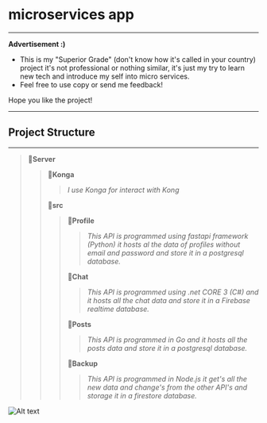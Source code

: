 # microservices app

---
__Advertisement :)__

- This is my "Superior Grade" (don't know how it's called in your country) project it's not professional or nothing similar, it's just my try to learn new tech and introduce my self into micro services.
- Feel free to use copy or send me feedback!

Hope you like the project!

---

## Project Structure
---

> 📂**Server**
> > 📂**Konga**
> > > *I use Konga for interact with Kong*
> >
> > 📂**src**
> > > 📂**Profile**
> > > > *This API is programmed using fastapi framework (Python) it hosts al the data of profiles without email and password and store it in a postgresql database.*
> > > 
> > > 📂**Chat**
> > > > *This API is programmed using .net CORE 3 (C#) and it hosts all the chat data and store it in a Firebase realtime database.*
> > >
> > > 📂**Posts**
> > > > *This API is programmed in Go and it hosts all the posts data and store it in a postgresql database.*
> > >
> > > 📂**Backup**
> > > > *This API is programmed in Node.js it get's all the new data and change's from the other API's and storage it in a firestore database.*


![Alt text][id]

[id]: https://octodex.github.com/images/dojocat.jpg  "The Dojocat"




